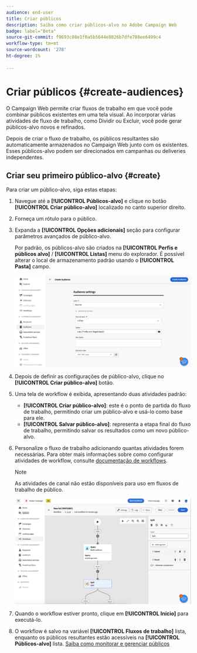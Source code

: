 ```yaml
---
audience: end-user
title: Criar públicos
description: Saiba como criar públicos-alvo no Adobe Campaign Web
badge: label="Beta"
source-git-commit: f9693c08e1f0a5b5644e8026b7dfe788ee6499c4
workflow-type: tm+mt
source-wordcount: '278'
ht-degree: 1%

---
```



# Criar públicos {#create-audiences}

O Campaign Web permite criar fluxos de trabalho em que você pode combinar públicos existentes em uma tela visual. Ao incorporar várias atividades de fluxo de trabalho, como Dividir ou Excluir, você pode gerar públicos-alvo novos e refinados.

Depois de criar o fluxo de trabalho, os públicos resultantes são automaticamente armazenados no Campaign Web junto com os existentes. Esses públicos-alvo podem ser direcionados em campanhas ou deliveries independentes.

## Criar seu primeiro público-alvo {#create}

Para criar um público-alvo, siga estas etapas:

1. Navegue até a **[!UICONTROL Públicos-alvo]** e clique no botão **[!UICONTROL Criar público-alvo]** localizado no canto superior direito.
1. Forneça um rótulo para o público.
1. Expanda a **[!UICONTROL Opções adicionais]** seção para configurar parâmetros avançados de público-alvo.

   Por padrão, os públicos-alvo são criados na **[!UICONTROL Perfis e públicos alvo]** / **[!UICONTROL Listas]** menu do explorador. É possível alterar o local de armazenamento padrão usando o **[!UICONTROL Pasta]** campo.

   ![](assets/audiences-settings.png)

1. Depois de definir as configurações de público-alvo, clique no **[!UICONTROL Criar público-alvo]** botão.

1. Uma tela de workflow é exibida, apresentando duas atividades padrão:

   * **[!UICONTROL Criar público-alvo]**: este é o ponto de partida do fluxo de trabalho, permitindo criar um público-alvo e usá-lo como base para ele.
   * **[!UICONTROL Salvar público-alvo]**: representa a etapa final do fluxo de trabalho, permitindo salvar os resultados como um novo público-alvo.

1. Personalize o fluxo de trabalho adicionando quantas atividades forem necessárias. Para obter mais informações sobre como configurar atividades de workflow, consulte [documentação de workflows](../workflows/activities/about-activities.md).

   >[!NOTE]
   >
   >As atividades de canal não estão disponíveis para uso em fluxos de trabalho de público.

   ![](assets/audience-creation-canvas.png)

1. Quando o workflow estiver pronto, clique em **[!UICONTROL Início]** para executá-lo.

1. O workflow é salvo na variável **[!UICONTROL Fluxos de trabalho]** lista, enquanto os públicos resultantes estão acessíveis na **[!UICONTROL Públicos-alvo]** lista. [Saiba como monitorar e gerenciar públicos](access-audiences.md)
